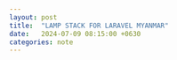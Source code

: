 ```yaml
---
layout: post
title:  "LAMP STACK FOR LARAVEL MYANMAR"
date:   2024-07-09 08:15:00 +0630
categories: note
---
```


